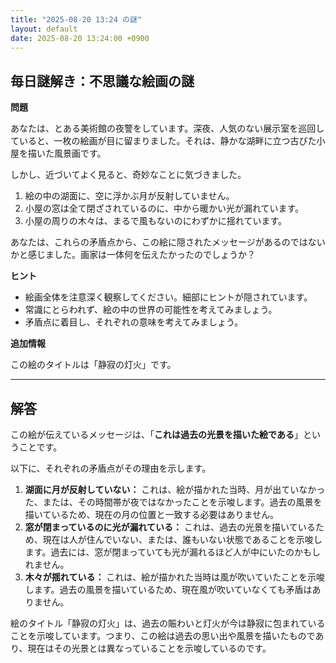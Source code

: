 ```yaml
---
title: "2025-08-20 13:24 の謎"
layout: default
date: 2025-08-20 13:24:00 +0900
---
```

## 毎日謎解き：不思議な絵画の謎

**問題**

あなたは、とある美術館の夜警をしています。深夜、人気のない展示室を巡回していると、一枚の絵画が目に留まりました。それは、静かな湖畔に立つ古びた小屋を描いた風景画です。

しかし、近づいてよく見ると、奇妙なことに気づきました。

1.  絵の中の湖面に、空に浮かぶ月が反射していません。
2.  小屋の窓は全て閉ざされているのに、中から暖かい光が漏れています。
3.  小屋の周りの木々は、まるで風もないのにわずかに揺れています。

あなたは、これらの矛盾点から、この絵に隠されたメッセージがあるのではないかと感じました。画家は一体何を伝えたかったのでしょうか？

**ヒント**

*   絵画全体を注意深く観察してください。細部にヒントが隠されています。
*   常識にとらわれず、絵の中の世界の可能性を考えてみましょう。
*   矛盾点に着目し、それぞれの意味を考えてみましょう。

**追加情報**

この絵のタイトルは「静寂の灯火」です。

---

## 解答

この絵が伝えているメッセージは、「**これは過去の光景を描いた絵である**」ということです。

以下に、それぞれの矛盾点がその理由を示します。

1.  **湖面に月が反射していない：** これは、絵が描かれた当時、月が出ていなかった、または、その時間帯が夜ではなかったことを示唆します。過去の風景を描いているため、現在の月の位置と一致する必要はありません。
2.  **窓が閉まっているのに光が漏れている：** これは、過去の光景を描いているため、現在は人が住んでいない、または、誰もいない状態であることを示唆します。過去には、窓が閉まっていても光が漏れるほど人が中にいたのかもしれません。
3.  **木々が揺れている：** これは、絵が描かれた当時は風が吹いていたことを示唆します。過去の風景を描いているため、現在風が吹いていなくても矛盾はありません。

絵のタイトル「静寂の灯火」は、過去の賑わいと灯火が今は静寂に包まれていることを示唆しています。つまり、この絵は過去の思い出や風景を描いたものであり、現在はその光景とは異なっていることを示唆しているのです。

